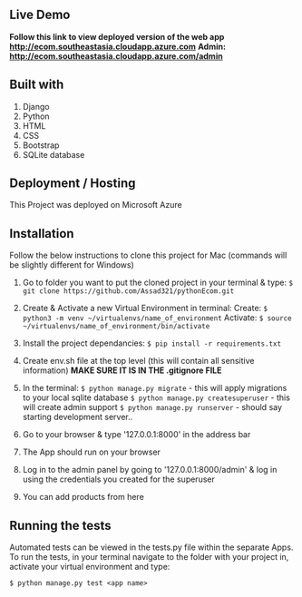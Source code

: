 ## Live Demo

**Follow this link to view deployed version of the web app http://ecom.southeastasia.cloudapp.azure.com**
**Admin: http://ecom.southeastasia.cloudapp.azure.com/admin**

## Built with 
1. Django
2. Python
2. HTML
3. CSS
4. Bootstrap
5. SQLite database

## Deployment / Hosting

This Project was deployed on Microsoft Azure


## Installation

Follow the below instructions to clone this project for Mac (commands will be slightly different for Windows)

1. Go to folder you want to put the cloned project in your terminal & type:
    `$ git clone https://github.com/Assad321/pythonEcom.git`
2. Create & Activate a new Virtual Environment in terminal:
    Create: `$ python3 -m venv ~/virtualenvs/name_of_environment`
    Activate: `$ source ~/virtualenvs/name_of_environment/bin/activate`
3. Install the project dependancies:
    `$ pip install -r requirements.txt`
4. Create env.sh file at the top level (this will contain all sensitive information)
    **MAKE SURE IT IS IN THE .gitignore FILE**
    
5. In the terminal:
    `$ python manage.py migrate` - this will apply migrations to your local sqlite database
    `$ python manage.py createsuperuser` - this will create admin support
    `$ python manage.py runserver` - should say starting development server..
6. Go to your browser & type '127.0.0.1:8000' in the address bar
7. The App should run on your browser
8. Log in to the admin panel by going to '127.0.0.1:8000/admin' & log in using the credentials you created for the superuser
9. You can add products from here

## Running the tests

Automated tests can be viewed in the tests.py file within the separate Apps. 
To run the tests, in your terminal navigate to the folder with your project in, activate your virtual environment and type:

`$ python manage.py test <app name>`
